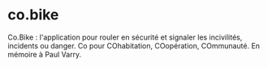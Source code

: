# co.bike
Co.Bike : l'application pour rouler en sécurité et signaler les incivilités, incidents ou danger. Co pour COhabitation, COopération, COmmunauté. En mémoire à Paul Varry. 

